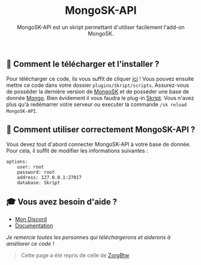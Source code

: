 <h1 align="center">MongoSK-API</h1>
<p align="center">MongoSK-API est un skript permettant d'utiliser facilement l'add-on MongoSK.</p><br />

## 🏹 **Comment le télécharger et l'installer ?**
Pour télécharger ce code, ils vous suffit de cliquer [ici](https://github.com/MaxouLeKangou/MongoSK-API/releases/tag/v1.0.0) ! Vous pouvez ensuite mettre ce code dans votre dossier `plugins/Skript/scripts`.
Assurez-vous de posséder la dernière version de [MongoSK](https://github.com/Romitou/MongoSK) et de posséder une base de donnée [Mongo](https://www.mongodb.com/). Bien évidement il vous faudra le plug-in [Skript](https://github.com/SkriptLang/Skript/releases). Vous n'avez plus qu'à redémarrer votre serveur ou executer la commande `/sk reload MongoSK-API`.

## 👀 **Comment utiliser correctement MongoSK-API ?**
Vous devez tout d'abord connecter MongoSK-API à votre base de donnée. Pour cela, il suffit de modifier les informations suivantes :
```
options:
    user: root
    password: root
    address: 127.0.0.1:27017
    database: Skript
```
## 🎓 **Vous avez besoin d'aide ?**

- [Mon Discord](https://discord.gg/8SfwgQqQxh)
- [Documentation](https://github.com/Maxime-LEGRAND/MongoSK-API/blob/principal/documentation.md)

_Je remercie toutes les personnes qui téléchargerons et aiderons à améliorer ce code !_
> Cette page a été repris de celle de [ZorgBtw](https://github.com/ZorgBtw/BungeeSK)
